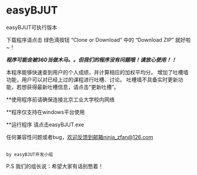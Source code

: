 # easyBJUT
easyBJUT可执行版本

下载程序请点击 绿色滴按钮 “Clone or Download” 中的 “Download ZIP” 就好啦~！

***程序可能会被360当做木马。。但我们的程序没有问题哦！请放心使用！！***


本程序能够快速查到用户的个人成绩，并计算相应的加权平均分。
增加了吐槽墙功能，用户可以对已经上过的课程进行吐槽、讨论。
吐槽墙不具备实时更新功能，若想获得最新吐槽信息，请点击“更新吐槽”。


**使用程序前请确保连接北京工业大学校内网络

**程序仅支持在windows平台使用

**运行程序 请点击easyBJUT.exe


任何兼容性问题或者bug，欢迎反馈到邮箱ninja_zfan@126.com


                                                                                         by easyBJUT开发小组

P.S 我们的组长说：希望大家有话别憋着！
